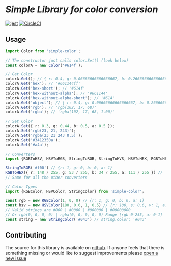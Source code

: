 # _Simple Library for color conversion_
[![jest](https://jestjs.io/img/jest-badge.svg)](https://github.com/facebook/jest)
[![CircleCI](https://img.shields.io/circleci/build/github/TheRealSyler/s.color)](https://circleci.com/gh/TheRealSyler/s.color)
## **Usage**

``` ts
import Color from 'simple-color';

// The constructor just calls color.Set() (look below)
const colorA = new Color('#614f');

// Get Color
colorA.Get(); // { r: 0.4, g: 0.06666666666666667, b: 0.26666666666666666, a: 1 }
colorA.Get('hex'); // '#661144ff'
colorA.Get('hex-short'); // '#614f'
colorA.Get('hex-without-alpha'); // '#661144'
colorA.Get('hex-without-alpha-short'); // '#614'
colorA.Get('object'); // { r: 0.4, g: 0.06666666666666667, b: 0.26666666666666666, a: 1 }
colorA.Get('rgb'); // 'rgb(102, 17, 68)'
colorA.Get('rgba'); // 'rgba(102, 17, 68, 1.00)'

// Set Color
colorA.Set({ r: 0.3, g: 0.44, b: 0.5, a: 0.5 });
colorA.Set('rgb(23, 21, 243)');
colorA.Set('rgba(23 21 243 0.5)');
colorA.Set('#3412350a');
colorA.Set('#a4a');

// Converters
import {RGBToHSV, HSVToRGB, StringToRGB, StringToHVS, HSVToHEX, RGBToHEX} from 'simple-color';

StringToRGB('#f00') // {r: 1, g: 0, b: 0, a: 1}
RGBToHEX({ r: 148 / 255, g: 53 / 255, b: 34 / 255, a: 111 / 255 }) // '#9435226f'
// Same for all the other converters

// Color Types
import {RGBColor, HSVColor, StringColor} from 'simple-color';

const rgb = new RGBColor(1, 0, 0) // {r: 1, g: 0, b: 0, a: 1}
const hsv = new HSVColor(180, 0.6, 1, 0.5) // {r: 180, s: 0.6, v: 1, a: 0.5}
// Valid strings are #000 | #0000 | #000000 | #00000000
// Or rgb(0, 0, 0, 0) | rgba(0, 0, 0, 0, 0) Range [rgb 0-255, a: 0-1]
const string = new StringColor('#043') // string.color: '#043'


```


## **Contributing**

The source for this library is available on [github](https://github.com/TheRealSyler/s.color). If anyone feels that there is something missing or would like to suggest improvements please [open a new issue](https://github.com/TheRealSyler/s.color/issues/new?assignees=TheRealSyler&labels=enhancement&title=)